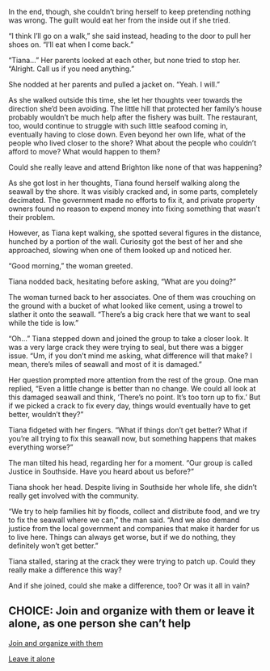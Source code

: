 In the end, though, she couldn’t bring herself to keep pretending nothing was wrong. The guilt would eat her from the inside out if she tried. 

“I think I’ll go on a walk,” she said instead, heading to the door to pull her shoes on. “I’ll eat when I come back.”

“Tiana…” Her parents looked at each other, but none tried to stop her. “Alright. Call us if you need anything.”

She nodded at her parents and pulled a jacket on. “Yeah. I will.”

As she walked outside this time, she let her thoughts veer towards the direction she’d been avoiding. The little hill that protected her family’s house probably wouldn’t be much help after the fishery was built. The restaurant, too, would continue to struggle with such little seafood coming in, eventually having to close down. Even beyond her own life, what of the people who lived closer to the shore? What about the people who couldn’t afford to move? What would happen to them? 

Could she really leave and attend Brighton like none of that was happening? 

As she got lost in her thoughts, Tiana found herself walking along the seawall by the shore. It was visibly cracked and, in some parts, completely decimated. The government made no efforts to fix it, and private property owners found no reason to expend money into fixing something that wasn’t their problem. 

However, as Tiana kept walking, she spotted several figures in the distance, hunched by a portion of the wall. Curiosity got the best of her and she approached, slowing when one of them looked up and noticed her. 

“Good morning,” the woman greeted.

Tiana nodded back, hesitating before asking, “What are you doing?”

The woman turned back to her associates. One of them was crouching on the ground with a bucket of what looked like cement, using a trowel to slather it onto the seawall. “There’s a big crack here that we want to seal while the tide is low.” 

“Oh…” Tiana stepped down and joined the group to take a closer look. It was a very large crack they were trying to seal, but there was a bigger issue. “Um, if you don’t mind me asking, what difference will that make? I mean, there’s miles of seawall and most of it is damaged.”

Her question prompted more attention from the rest of the group. One man replied,  “Even a little change is better than no change. We could all look at this damaged seawall and think, ‘There’s no point. It’s too torn up to fix.’ But if we picked a crack to fix every day, things would eventually have to get better, wouldn’t they?” 

Tiana fidgeted with her fingers. “What if things don’t get better? What if you’re all trying to fix this seawall now, but something happens that makes everything worse?”

The man tilted his head, regarding her for a moment. “Our group is called Justice in Southside. Have you heard about us before?”

Tiana shook her head. Despite living in Southside her whole life, she didn’t really get involved with the community. 

“We try to help families hit by floods, collect and distribute food, and we try to fix the seawall where we can,” the man said. “And we also demand justice from the local government and companies that make it harder for us to live here. Things can always get worse, but if we do nothing, they definitely won’t get better.” 

Tiana stalled, staring at the crack they were trying to patch up. Could they really make a difference this way? 

And if she joined, could she make a difference, too? Or was it all in vain?

## CHOICE: Join and organize with them or leave it alone, as one person she can’t help

[Join and organize with them](https://dorsadanesh.github.io/RisingTides-Sink-or-Swim/tiana9-1.html) 

[Leave it alone](https://dorsadanesh.github.io/RisingTides-Sink-or-Swim/tiana9-2.html)
